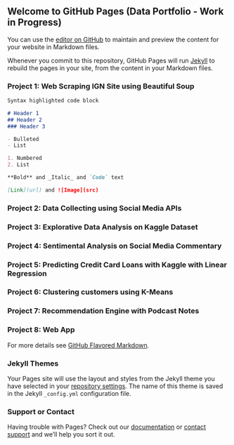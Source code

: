 ## Welcome to GitHub Pages (Data Portfolio - Work in Progress)

You can use the [editor on GitHub](https://github.com/SeyiAgboola/seyiagboola.github.io/edit/main/README.md) to maintain and preview the content for your website in Markdown files.

Whenever you commit to this repository, GitHub Pages will run [Jekyll](https://jekyllrb.com/) to rebuild the pages in your site, from the content in your Markdown files.

### Project 1: Web Scraping IGN Site using Beautiful Soup

```markdown
Syntax highlighted code block

# Header 1
## Header 2
### Header 3

- Bulleted
- List

1. Numbered
2. List

**Bold** and _Italic_ and `Code` text

[Link](url) and ![Image](src)
```

### Project 2: Data Collecting using Social Media APIs

### Project 3: Explorative Data Analysis on Kaggle Dataset

### Project 4: Sentimental Analysis on Social Media Commentary

### Project 5: Predicting Credit Card Loans with Kaggle with Linear Regression

### Project 6: Clustering customers using K-Means

### Project 7: Recommendation Engine with Podcast Notes

### Project 8: Web App


For more details see [GitHub Flavored Markdown](https://guides.github.com/features/mastering-markdown/).

### Jekyll Themes

Your Pages site will use the layout and styles from the Jekyll theme you have selected in your [repository settings](https://github.com/SeyiAgboola/seyiagboola.github.io/settings/pages). The name of this theme is saved in the Jekyll `_config.yml` configuration file.

### Support or Contact

Having trouble with Pages? Check out our [documentation](https://docs.github.com/categories/github-pages-basics/) or [contact support](https://support.github.com/contact) and we’ll help you sort it out.
